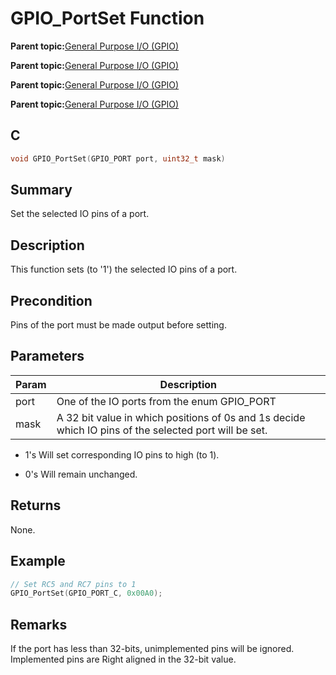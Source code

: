 # GPIO\_PortSet Function

**Parent topic:**[General Purpose I/O \(GPIO\)](GUID-58CDC504-B3EF-44BF-BCCB-7FB20301BF73.md)

**Parent topic:**[General Purpose I/O \(GPIO\)](GUID-11B32F22-DEE1-4458-B547-5C80FDD743FA.md)

**Parent topic:**[General Purpose I/O \(GPIO\)](GUID-FA913A9D-5DA8-49D8-878C-21D79AE2F4BC.md)

**Parent topic:**[General Purpose I/O \(GPIO\)](GUID-24D8C0D2-04AF-4FE8-9AAB-D175C60FD3B8.md)

## C

```c
void GPIO_PortSet(GPIO_PORT port, uint32_t mask)
```

## Summary

Set the selected IO pins of a port.

## Description

This function sets \(to '1'\) the selected IO pins of a port.

## Precondition

Pins of the port must be made output before setting.

## Parameters

|Param|Description|
|-----|-----------|
|port|One of the IO ports from the enum GPIO\_PORT|
|mask|A 32 bit value in which positions of 0s and 1s decide which IO pins of the selected port will be set.|

-   1's Will set corresponding IO pins to high \(to 1\).

-   0's Will remain unchanged.


## Returns

None.

## Example

```c
// Set RC5 and RC7 pins to 1
GPIO_PortSet(GPIO_PORT_C, 0x00A0);
```

## Remarks

If the port has less than 32-bits, unimplemented pins will be ignored. Implemented pins are Right aligned in the 32-bit value.

